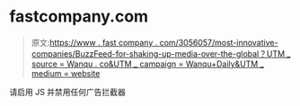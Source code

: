 # fastcompany.com

> 原文:[https://www . fast company . com/3056057/most-innovative-companies/BuzzFeed-for-shaking-up-media-over-the-global？UTM _ source = Wanqu . co&UTM _ campaign = Wanqu+Daily&UTM _ medium = website](https://www.fastcompany.com/3056057/most-innovative-companies/buzzfeed-for-shaking-up-media-across-the-globe?utm_source=wanqu.co&utm_campaign=Wanqu+Daily&utm_medium=website)

请启用 JS 并禁用任何广告拦截器